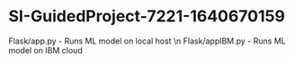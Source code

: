 ﻿# SI-GuidedProject-7221-1640670159
Flask/app.py  -  Runs ML model on local host
\n
Flask/appIBM.py - Runs ML model on IBM cloud
